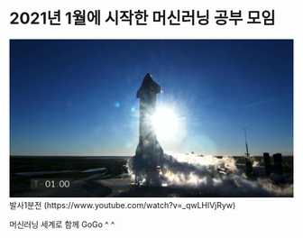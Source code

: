 # 2021년 1월에 시작한 머신러닝 공부 모임

<img src="https://raw.githubusercontent.com/en-voyage-ensemble/ml202101/main/images/%E1%84%87%E1%85%A1%E1%86%AF%E1%84%89%E1%85%A1%201%E1%84%87%E1%85%AE%E1%86%AB%E1%84%8C%E1%85%A5%E1%86%AB.png?token=ACPDSVD4GJFUTCCS3W7FLTK76534C"/>
발사1분전 (https://www.youtube.com/watch?v=_qwLHlVjRyw)

머신러닝 세계로 함께 GoGo ^ ^
